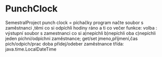 # PunchClock
SemestralProject
punch clock = píchačky
program načte soubor s zaměstnanci ,těmi co si odpíchli hodiny ráno a ti co večer
funkce: volba : výstupní soubor s zamestnanci co si a)nepíchli b)nepíchli oba c)nepíchli jeden
        píchni/odpíchni zaměstnance; get/set jmeno,příjmení,čas pich/odpich/prac doba
        přidej/odeber zaměstnance
třída: java.time.LocalDateTime

